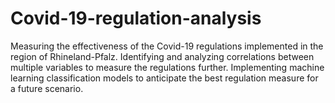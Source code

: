 # Covid-19-regulation-analysis
Measuring the effectiveness of the Covid-19 regulations implemented in the region of Rhineland-Pfalz. Identifying and analyzing correlations between multiple variables to measure the regulations further.  Implementing machine learning classification models to anticipate the best regulation measure for a future scenario.
